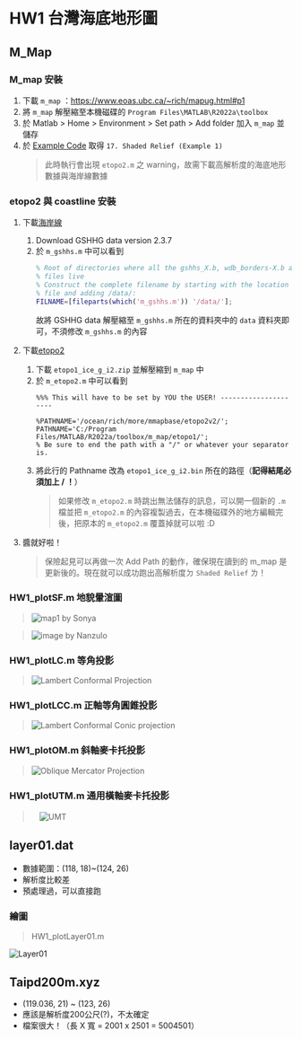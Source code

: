 # HW1 台灣海底地形圖

## M_Map
### M_map 安裝
1. 下載 `m_map` ：https://www.eoas.ubc.ca/~rich/mapug.html#p1
2. 將 `m_map` 解壓縮至本機磁碟的 `Program Files\MATLAB\R2022a\toolbox`
3. 於 Matlab > Home > Environment > Set path > Add folder 加入 `m_map` 並儲存
4. 於 [Example Code](https://www.eoas.ubc.ca/~rich/map.html#examples)  取得 `17. Shaded Relief (Example 1)`
   > 此時執行會出現 `etopo2.m` 之 warning，故需下載高解析度的海底地形數據與海岸線數據
 
### etopo2 與 coastline 安裝
1. 下載[海岸線](https://www.ngdc.noaa.gov/mgg/shorelines/gshhs.html)
    1. Download GSHHG data version 2.3.7
    2. 於 `m_gshhs.m` 中可以看到
       ```m
       % Root of directories where all the gshhs_X.b, wdb_borders-X.b and wdb_rivers_X.
       % files live
       % Construct the complete filename by starting with the location of this
       % file and adding /data/:
       FILNAME=[fileparts(which('m_gshhs.m')) '/data/'];
       ```
       故將 GSHHG data 解壓縮至 `m_gshhs.m` 所在的資料夾中的 `data` 資料夾即可，不須修改 `m_gshhs.m` 的內容

2. 下載[etopo2](https://www.ngdc.noaa.gov/mgg/global/relief/ETOPO1/data/ice_surface/grid_registered/binary/)
    1. 下載 `etopo1_ice_g_i2.zip` 並解壓縮到 `m_map` 中
    2. 於 `m_etopo2.m` 中可以看到
       ```
       %%% This will have to be set by YOU the USER! ---------------------

       %PATHNAME='/ocean/rich/more/mmapbase/etopo2v2/';
       PATHNAME='C:/Program Files/MATLAB/R2022a/toolbox/m_map/etopo1/';   
       % Be sure to end the path with a "/" or whatever your separator is.
       ```
    3. 將此行的 Pathname 改為 `etopo1_ice_g_i2.bin` 所在的路徑（**記得結尾必須加上 / ！**）
       > 如果修改 `m_etopo2.m` 時跳出無法儲存的訊息，可以開一個新的 `.m` 檔並把 `m_etopo2.m` 的內容複製過去，在本機磁碟外的地方編輯完後，把原本的 `m_etopo2.m` 覆蓋掉就可以啦 :D
 
 3. 醬就好啦！
    > 保險起見可以再做一次 Add Path 的動作，確保現在讀到的 m_map 是更新後的。現在就可以成功跑出高解析度ㄉ `Shaded Relief` ㄌ！
 
### HW1_plotSF.m **地貌暈渲圖**
> ![map1](https://user-images.githubusercontent.com/28960431/222152913-4a2ac5d5-90d1-407b-869d-0f87a41e4e98.png)
> by Sonya

> ![image](https://user-images.githubusercontent.com/126145166/222143598-46c7dac2-6007-433f-88ba-23ff27373e85.jpg)
> by Nanzulo

### HW1_plotLC.m **等角投影**
> ![Lambert Conformal Projection](https://user-images.githubusercontent.com/28960431/222158380-58796fa1-ced9-46ab-9ae0-785f75510003.png)

### HW1_plotLCC.m **正軸等角圓錐投影**
> ![Lambert Conformal Conic projection](https://user-images.githubusercontent.com/126145166/222165932-812935a3-60dc-475b-a5c1-d9adbe3ea774.jpg)

### HW1_plotOM.m **斜軸麥卡托投影**
> ![Oblique Mercator Projection](https://user-images.githubusercontent.com/28960431/222169463-d3012645-99df-4460-8002-cf40a9ae21f6.png)

### HW1_plotUTM.m **通用橫軸麥卡托投影**
>　![UMT](https://user-images.githubusercontent.com/28960431/222169764-761b11dc-e368-4ecc-b9ac-f50d2c483b97.png)

## layer01.dat
* 數據範圍：(118, 18)~(124, 26)
* 解析度比較差
* 預處理過，可以直接跑

### 繪圖
> HW1_plotLayer01.m

 ![Layer01](https://user-images.githubusercontent.com/28960431/222131023-61233794-2374-4111-ad53-4d01a66490c6.png)

## Taipd200m.xyz
  * (119.036, 21) ~ (123, 26)
  * 應該是解析度200公尺(?)，不太確定
  * 檔案很大！（長 X 寬 = 2001 x 2501 = 5004501）
 
